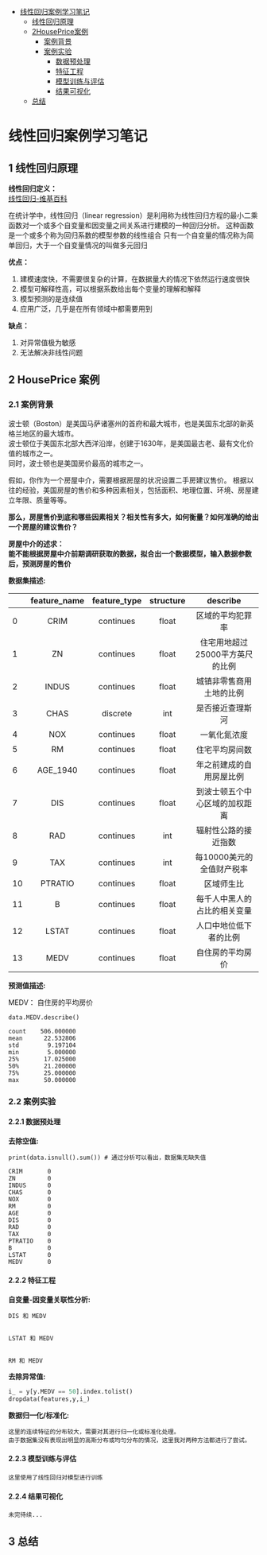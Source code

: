 * [线性回归案例学习笔记](https://github.com/sfonly/Machine_Learning/tree/master/Examples/Regression/LinearRegression#线性回归案例学习笔记)
  * [线性回归原理](https://github.com/sfonly/Machine_Learning/tree/master/Examples/Regression/LinearRegression#1线性回归原理)
  * [2HousePrice案例](https://github.com/sfonly/Machine_Learning/tree/master/Examples/Regression/LinearRegression#2HousePrice案例)
    * [案例背景](https://github.com/sfonly/Machine_Learning/tree/master/Examples/Regression/LinearRegression#21案例背景)
    * [案例实验](https://github.com/sfonly/Machine_Learning/tree/master/Examples/Regression/LinearRegression#22案例实验)
      * [数据预处理](https://github.com/sfonly/Machine_Learning/tree/master/Examples/Regression/LinearRegression#221数据预处理)
      * [特征工程](https://github.com/sfonly/Machine_Learning/tree/master/Examples/Regression/LinearRegression#222特征工程)
      * [模型训练与评估](https://github.com/sfonly/Machine_Learning/tree/master/Examples/Regression/LinearRegression#223模型训练与评估)
      * [结果可视化](https://github.com/sfonly/Machine_Learning/tree/master/Examples/Regression/LinearRegression#224结果可视化)
  * [总结](https://github.com/sfonly/Machine_Learning/tree/master/Examples/Regression/LinearRegression#3总结)


# 线性回归案例学习笔记
## 1 线性回归原理
**线性回归定义：**  
[线性回归-维基百科](https://zh.wikipedia.org/wiki/线性回归)

在统计学中，线性回归（linear regression）是利用称为线性回归方程的最小二乘函数对一个或多个自变量和因变量之间关系进行建模的一种回归分析。
这种函数是一个或多个称为回归系数的模型参数的线性组合
只有一个自变量的情况称为简单回归，大于一个自变量情况的叫做多元回归

**优点：**  
1. 建模速度快，不需要很复杂的计算，在数据量大的情况下依然运行速度很快  
2. 模型可解释性高，可以根据系数给出每个变量的理解和解释  
3. 模型预测的是连续值
4. 应用广泛，几乎是在所有领域中都需要用到

**缺点：**  
1. 对异常值极为敏感
2. 无法解决非线性问题

## 2 HousePrice 案例
### 2.1 案例背景

波士顿（Boston）是美国马萨诸塞州的首府和最大城市，也是美国东北部的新英格兰地区的最大城市。  
波士顿位于美国东北部大西洋沿岸，创建于1630年，是美国最古老、最有文化价值的城市之一。  
同时，波士顿也是美国房价最高的城市之一。  

假如，你作为一个房屋中介，需要根据房屋的状况设置二手房建议售价。
根据以往的经验，美国房屋的售价和多种因素相关，包括面积、地理位置、环境、房屋建立年限、质量等等。  

  **那么，房屋售价到底和哪些因素相关？相关性有多大，如何衡量？如何准确的给出一个房屋的建议售价？**  

  **房屋中介的述求：**  
  **能不能根据房屋中介前期调研获取的数据，拟合出一个数据模型，输入数据参数后，预测房屋的售价**  


**数据集描述:**

|      |feature_name| feature_type | structure | describe                     |
| ---- | :----:     | :----:       | :----:    | :----:                       |
| 0 | CRIM          | continues    | float     | 区域的平均犯罪率               |
| 1 | ZN            | continues    | float     | 住宅用地超过25000平方英尺的比例 |
| 2 | INDUS         | continues    | float     | 城镇非零售商用土地的比例        |
| 3 | CHAS          | discrete     | int       | 是否接近查理斯河               |
| 4 | NOX           | continues    | float     | 一氧化氮浓度                   |
| 5 | RM            | continues    | float     | 住宅平均房间数                 |
| 6 | AGE_1940      | continues    | float     | 年之前建成的自用房屋比例        |
| 7 | DIS           | continues    | float     | 到波士顿五个中心区域的加权距离   |
| 8 | RAD           | continues    | int       | 辐射性公路的接近指数            |
| 9 | TAX           | continues    | int       | 每10000美元的全值财产税率       |
|10 | PTRATIO       | continues    | float     | 区域师生比                     |
|11 | B             | continues    | float     | 每千人中黑人的占比的相关变量     |
|12 | LSTAT         | continues    | float     | 人口中地位低下者的比例          |
|13 | MEDV          | continues    | float     | 自住房的平均房价                |

**预测值描述:**

MEDV： 自住房的平均房价  

    data.MEDV.describe()
    
    count    506.000000
    mean      22.532806
    std        9.197104
    min        5.000000
    25%       17.025000
    50%       21.200000
    75%       25.000000
    max       50.000000


### 2.2 案例实验

#### 2.2.1 数据预处理
    
**去除空值:**

    print(data.isnull().sum()) # 通过分析可以看出，数据集无缺失值
    
    CRIM       0
    ZN         0
    INDUS      0
    CHAS       0
    NOX        0
    RM         0
    AGE        0
    DIS        0
    RAD        0
    TAX        0
    PTRATIO    0
    B          0
    LSTAT      0
    MEDV       0

#### 2.2.2 特征工程

**自变量-因变量关联性分析:**

    DIS 和 MEDV


    LSTAT 和 MEDV


    RM 和 MEDV



**去除异常值:**

``` python
i_ = y[y.MEDV == 50].index.tolist()
dropdata(features,y,i_)
```

**数据归一化/标准化:**

    这里的连续特征的分布较大，需要对其进行归一化或标准化处理。
    由于数据集没有表现出明显的高斯分布或均匀分布的情况，这里我对两种方法都进行了尝试。
    

#### 2.2.3 模型训练与评估

    这里使用了线性回归对模型进行训练

#### 2.2.4 结果可视化 
    
    未完待续...


## 3 总结

